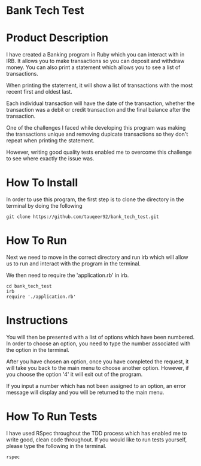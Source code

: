 # Bank Tech Test

 # Product Description

I have created a Banking program in Ruby which you can interact with in IRB. It allows you to make transactions so you can deposit and withdraw money. You can also print a statement which allows you to see a list of transactions.

When printing the statement, it will show a list of transactions with the most recent first and oldest last.

Each individual transaction will have the date of the transaction, whether the transaction was a debit or credit transaction and the final balance after the transaction.

One of the challenges I faced while developing this program was making the transactions unique and removing dupicate transactions so they don't repeat when printing the statement. 

However, writing good quality tests enabled me to overcome this challenge to see where exactly the issue was.

# How To Install 

In order to use this program, the first step is to clone the directory in the terminal by doing the following

```
git clone https://github.com/tauqeer92/bank_tech_test.git
```

# How To Run

Next we need to move in the correct directory and run irb which will allow us to run and interact with the program in the terminal.

We then need to require the 'application.rb' in irb.
 
 ```
 cd bank_tech_test
 irb
 require './application.rb'
 ```

 # Instructions

 You will then be presented with a list of options which have been numbered. In order to choose an option, you need to type the number associated with the option in the terminal.

 After you have chosen an option, once you have completed the request, it will take you back to the main menu to choose another option. However, if you choose the option '4' it will exit out of the program.

 If you input a number which has not been assigned to an option, an error message will display and you will be returned to the main menu.

# How To Run Tests

I have used RSpec throughout the TDD process which has enabled me to write good, clean code throughout. If you would like to run tests yourself, please type the following in the terminal.

```
rspec
```